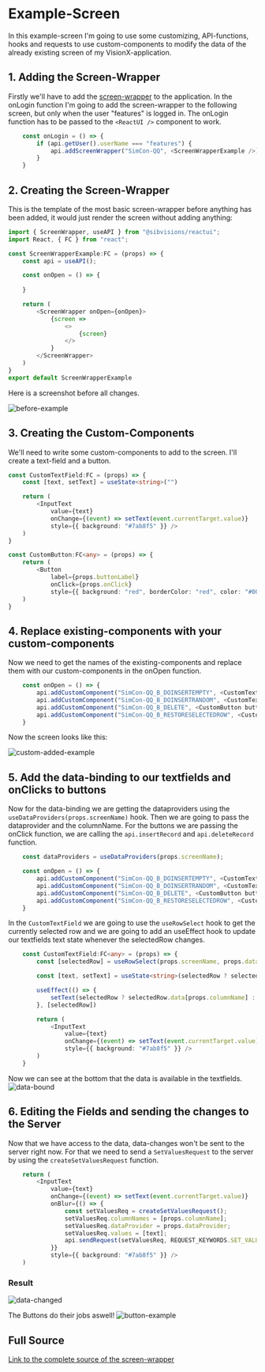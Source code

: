 # Example-Screen
In this example-screen I'm going to use some customizing, API-functions, hooks and requests to use custom-components to modify the data of the already existing screen of my VisionX-application.

## 1. Adding the Screen-Wrapper
Firstly we'll have to add the [screen-wrapper](../screen-wrapper) to the application. In the onLogin function I'm going to add the screen-wrapper to the following screen, but only when the user "features" is logged in. The onLogin function has to be passed to the `<ReactUI />` component to work.
```typescript
    const onLogin = () => {
        if (api.getUser().userName === "features") {
            api.addScreenWrapper("SimCon-QQ", <ScreenWrapperExample />);
        }
    }
```

## 2. Creating the Screen-Wrapper
This is the template of the most basic screen-wrapper before anything has been added, it would just render the screen without adding anything:
```typescript
import { ScreenWrapper, useAPI } from "@sibvisions/reactui";
import React, { FC } from "react";

const ScreenWrapperExample:FC = (props) => {
    const api = useAPI();

    const onOpen = () => {
        
    }

    return (
        <ScreenWrapper onOpen={onOpen}>
            {screen => 
                <>
                    {screen}
                </>
            }
        </ScreenWrapper>
    )
}
export default ScreenWrapperExample
```

Here is a screenshot before all changes.

![before-example](../readme-images/example-before.PNG)

## 3. Creating the Custom-Components
We'll need to write some custom-components to add to the screen. I'll create a text-field and a button.

```typescript
const CustomTextField:FC = (props) => {
    const [text, setText] = useState<string>("")

    return (
        <InputText 
            value={text} 
            onChange={(event) => setText(event.currentTarget.value)}
            style={{ background: "#7ab8f5" }} />
    )
}

const CustomButton:FC<any> = (props) => {
    return (
        <Button 
            label={props.buttonLabel} 
            onClick={props.onClick} 
            style={{ background: "red", borderColor: "red", color: "#00ff00" }} />
    )
}
```

## 4. Replace existing-components with your custom-components
Now we need to get the names of the existing-components and replace them with our custom-components in the onOpen function.

```typescript
    const onOpen = () => {
        api.addCustomComponent("SimCon-QQ_B_DOINSERTEMPTY", <CustomTextField />);
        api.addCustomComponent("SimCon-QQ_B_DOINSERTRANDOM", <CustomTextField />);
        api.addCustomComponent("SimCon-QQ_B_DELETE", <CustomButton buttonLabel="Custom Insert" />);
        api.addCustomComponent("SimCon-QQ_B_RESTORESELECTEDROW", <CustomButton buttonLabel="Custom Delete" />);
    }
```

Now the screen looks like this:

![custom-added-example](../readme-images/example-custom-added.PNG)

## 5. Add the data-binding to our textfields and onClicks to buttons
Now for the data-binding we are getting the dataproviders using the `useDataProviders(props.screenName)` hook. Then we are going to pass the dataprovider and the columnName. For the buttons we are passing the onClick function, we are calling the `api.insertRecord` and `api.deleteRecord` function.

```typescript
    const dataProviders = useDataProviders(props.screenName);

    const onOpen = () => {
        api.addCustomComponent("SimCon-QQ_B_DOINSERTEMPTY", <CustomTextField screenName={props.screenName} dataProvider={dataProviders[4]} columnName={"FIRSTNAME"} />);
        api.addCustomComponent("SimCon-QQ_B_DOINSERTRANDOM", <CustomTextField screenName={props.screenName} dataProvider={dataProviders[4]} columnName={"LASTNAME"} />);
        api.addCustomComponent("SimCon-QQ_B_DELETE", <CustomButton buttonLabel="Custom Insert" onClick={ () => api.insertRecord(props.screenName, dataProviders[4]) } />);
        api.addCustomComponent("SimCon-QQ_B_RESTORESELECTEDROW", <CustomButton buttonLabel="Custom Delete" onClick={ () => api.deleteRecord(props.screenName, dataProviders[4]) } />);
    }
```

In the `CustomTextField` we are going to use the `useRowSelect` hook to get the currently selected row and we are going to add an useEffect hook to update our textfields text state whenever the selectedRow changes.

```typescript
    const CustomTextField:FC<any> = (props) => {
        const [selectedRow] = useRowSelect(props.screenName, props.dataProvider);

        const [text, setText] = useState<string>(selectedRow ? selectedRow.data[props.columnName] : "");

        useEffect(() => {
            setText(selectedRow ? selectedRow.data[props.columnName] : "")
        }, [selectedRow])

        return (
            <InputText 
                value={text} 
                onChange={(event) => setText(event.currentTarget.value)}
                style={{ background: "#7ab8f5" }} />
        )
    }
```

Now we can see at the bottom that the data is available in the textfields.
![data-bound](../readme-images/example-custom-data.PNG)

## 6. Editing the Fields and sending the changes to the Server
Now that we have access to the data, data-changes won't be sent to the server right now. For that we need to send a `SetValuesRequest` to the server by using the `createSetValuesRequest` function.

```typescript
    return (
        <InputText 
            value={text} 
            onChange={(event) => setText(event.currentTarget.value)}
            onBlur={() => {
                const setValuesReq = createSetValuesRequest();
                setValuesReq.columnNames = [props.columnName];
                setValuesReq.dataProvider = props.dataProvider;
                setValuesReq.values = [text];
                api.sendRequest(setValuesReq, REQUEST_KEYWORDS.SET_VALUES);
            }}
            style={{ background: "#7ab8f5" }} />
    )
```

### Result
![data-changed](../readme-images/example-data-changed.PNG)

The Buttons do their jobs aswell!
![button-example](../readme-images/example-button.PNG)

## Full Source
[Link to the complete source of the screen-wrapper](../../features/ScreenWrapperExample.tsx)